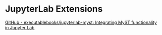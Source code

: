 # JupyterLab Extensions

[GitHub - executablebooks/jupyterlab-myst: Integrating MyST functionality in Jupyter Lab](https://github.com/executablebooks/jupyterlab-myst)
